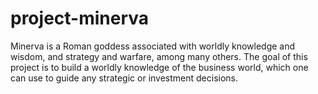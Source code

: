 # project-minerva
Minerva is a Roman goddess associated with worldly knowledge and wisdom, and strategy and warfare, among many others. The goal of this project is to build a worldly knowledge of the business world, which one can use to guide any strategic or investment decisions.
